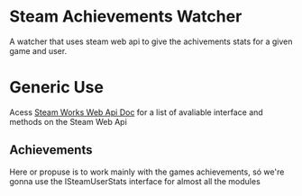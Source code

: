 # Steam Achievements Watcher
A watcher that uses steam web api to give the achivements stats for a given game and user.

# Generic Use
Acess [Steam Works Web Api Doc](https://partner.steamgames.com/doc/webapi) for a list of avaliable interface and methods
on the Steam Web Api

## Achievements
Here or propuse is to work mainly with the games achievements, só we're gonna use the ISteamUserStats interface for 
almost all the modules
